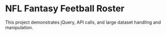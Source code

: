# NFL Fantasy Feetball Roster

This project demonstrates jQuery, API calls, and large dataset handling and manipulation.

